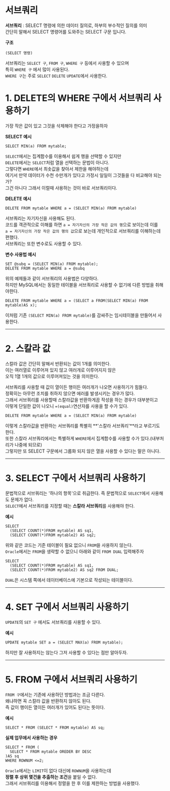 서브쿼리
=======================
**서브쿼리** : SELECT 명령에 의한 데이터 질의로, 하부의 부수적인 질의를 의미  
간단히 말해서 SELECT 명령어를 도와주는 SELECT 구문 입니다.    
  
**구조**
```
(SELECT 명령)
```
서브쿼리는 ```SELECT 구```, ```FROM 구```, ```WHERE 구``` 등에서 사용할 수 있으며  
특히 ```WHERE 구``` 에서 많이 사용된다.  
```WHERE 구```는 주로 ```SELECT``` ```DELETE``` ```UPDATE```에서 사용한다.

# 1. DELETE의 WHERE 구에서 서브쿼리 사용하기
가장 작은 값이 있고 그것을 삭제해야 한다고 가정을하자  
  
**SELECT 예시**
```
SELECT MIN(a) FROM mytable;
```
```SELECT```에서는 집계함수를 이용해서 쉽게 행을 선택할 수 있지만  
```DELETE```에서는 ```SELECT```처럼 열을 선택하는 문법이 아니다.    
그렇다면 ```WHERE```에서 최솟값을 찾아서 제한을 해야하는데    
여기서 만약 데이터가 수천 수만개가 있다고 가정시 일일이 그것들을 다 비교해야 되는가?    
그건 아니다 그래서 이럴때 사용하는 것이 바로 서브쿼리이다.     
  
**DELETE 예시**
```
DELETE FROM mytable WHERE a = (SELECT MIN(a) FROM mytable)
``` 
서브쿼리는 자기자신을 사용해도 된다.    
코드를 객관적으로 이해를 하면 ```a = 자기자신의 가장 작은 값의 행```으로 보이는데 이를    
```a = 자기자신의 가장 작은 값의 행의 값```으로 보는데 개인적으로 서브쿼리를 이해하는데 편했다.      
서브쿼리는 또한 변수로도 사용할 수 있다.  
     
**변수 사용법 예시**
```
SET @subq = (SELECT MIN(a) FROM mytable);
DELETE FROM mytable WHERE a = @subq
```

위의 예제들과 같이 서브쿼리의 사용법은 다양하다.   
하지만 MySQL에서는 동일한 테이블을 서브쿼리로 사용할 수 없기에 다른 방법을 취해야한다.     
```
DELETE FROM mytable WHERE a = (SELECT a FROM(SELECT MIN(a) FROM mytable)AS x);
```
이처럼 기존 ```(SELECT MIN(a) FROM mytable)```를 감싸주는 임시테이블을 만들어서 사용한다.       
   
***
# 2. 스칼라 값
스칼라 값은 간단히 말해서 반환되는 값이 1개를 의미한다.      
이는 여러열로 이루어져 있지 않고 여러개로 이루어지지 않은      
오직 1열 1개의 값으로 이루어져있는 것을 의미한다.       
    
서브쿼리를 사용할 때 값이 열이든 행이든 여러개가 나오면 사용하기가 힘들다.      
정확히는 아무런 조치를 취하지 않으면 에러를 발생시키는 경우가 많다.      
그래서 서브쿼리를 사용할때 스칼라값을 반환하게끔 작성을 하는 경우가 대부분이고      
이렇게 단일한 값이 나오니 ```=(equal)```연산자를 사용을 할 수가 있다.    
```
DELETE FROM mytable WHERE a = (SELECT MIN(a) FROM mytable)
```
이렇게 스칼라값을 반환하는 서브쿼리를 특별히 **'스칼라 서브쿼리'**라고 부르기도 한다.    
또한 스칼라 서브쿼리에서는 특별하게 ```WHERE```에서 집계함수를 사용할 수가 있다.(내부처리가 나중에 되므로)    
그렇지만 또 SELECT 구문에서 그룹화 되지 않은 열을 사용할 수 있다는 말은 아니다.    
    
***
# 3. SELECT 구에서 서브쿼리 사용하기
문법적으로 서브쿼리는 '하나의 항목'으로 취급한다. 즉 문법적으로 ```SELECT```에서 사용해도 문제가 없다.    
```SELECT```에서 서브쿼리를 지정할 때는 **스칼라 서브쿼리**를 사용해야 한다.  
  
**예시**
```
SELECT 
  (SELECT COUNT(*)FROM mytable) AS sq1,
  (SELECT COUNT(*)FROM mytable2) AS sq2;  
```
위와 같은 코드는 기준 테이블이 필요 없으니 ```FROM```을 사용하지 않는다.    
```Oracle```에서는 ```FROM```을 생략할 수 없으니 아래와 같이 ```FROM DUAL``` 입력해주자  
```
SELECT 
  (SELECT COUNT(*)FROM mytable) AS sq1,  
  (SELECT COUNT(*)FROM mytable2) AS sq2 FROM DUAL;  
```
```DUAL```은 시스템 쪽에서 데이터베이스에 기본으로 작성되는 테이블이다.    

***
# 4. SET 구에서 서브쿼리 사용하기
```UPDATE```의 ```SET 구``` 에서도 서브쿼리를 사용할 수 있다.  
    
**예시**
```
UPDATE mytable SET a = (SELECT MAX(a) FROM mytable);
```
하지만 잘 사용하지는 않는다 그저 사용할 수 있다는 점만 알아두자.  
   
***
# 5. FROM 구에서 서브쿼리 사용하기  
```FROM 구```에서는 기존에 사용하던 방법과는 조금 다른다.    
왜냐하면 꼭 스칼라 값을 반환하지 않아도 된다.    
즉 값이 행이든 열이든 여러개가 있어도 된다는 뜻이다.   
   
**예시**
```
SELECT * FROM (SELECT * FROM mytable) AS sq;
```
  
**실제 업무에서 사용하는 경우**
```
SELECT * FROM (
  SELECT * FROM mytable OREDER BY DESC
)AS sq
WHERE ROWNUM <=2;
```
```Oracle```에서는 ```LIMIT```이 없다 대신에 ```ROWNUM```을 사용하는데   
**정렬 후 상위 몇건을 추출하는 조건**을 붙일 수 없다.   
그래서 서브쿼리를 이용해서 정렬을 한 후 이를 제한하는 방법을 사용했다.  
